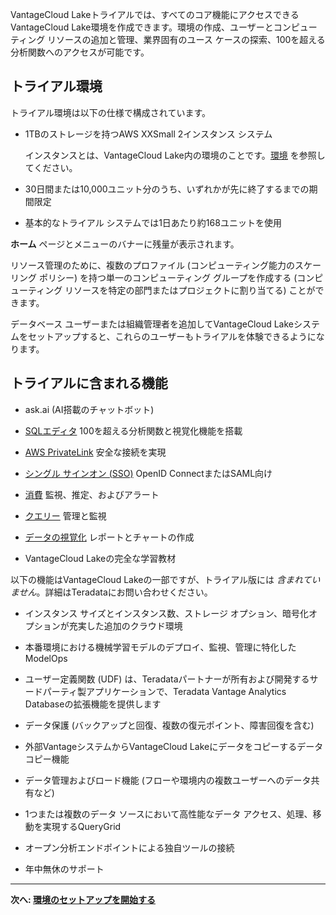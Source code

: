 VantageCloud Lakeトライアルでは、すべてのコア機能にアクセスできるVantageCloud Lake環境を作成できます。環境の作成、ユーザーとコンピューティング リソースの追加と管理、業界固有のユース ケースの探索、100を超える分析関数へのアクセスが可能です。

トライアル環境
--------------

トライアル環境は以下の仕様で構成されています。

-   1TBのストレージを持つAWS XXSmall 2インスタンス システム

    インスタンスとは、VantageCloud Lake内の環境のことです。[環境](sbt1640280496980.md) を参照してください。

-   30日間または10,000ユニット分のうち、いずれかが先に終了するまでの期間限定

-   基本的なトライアル システムでは1日あたり約168ユニットを使用

**ホーム** ページとメニューのバナーに残量が表示されます。

リソース管理のために、複数のプロファイル (コンピューティング能力のスケーリング ポリシー) を持つ単一のコンピューティング グループを作成する (コンピューティング リソースを特定の部門またはプロジェクトに割り当てる) ことができます。

データベース ユーザーまたは組織管理者を追加してVantageCloud Lakeシステムをセットアップすると、これらのユーザーもトライアルを体験できるようになります。

トライアルに含まれる機能
------------------------

-   ask.ai (AI搭載のチャットボット)

-   [SQLエディタ](xbg1640280430669.md) 100を超える分析関数と視覚化機能を搭載

-   [AWS PrivateLink](suh1721090175745.md) 安全な接続を実現

-   [シングル サインオン (SSO)](mxq1680183881642.md) OpenID ConnectまたはSAML向け

-   [消費](onj1682104977691.md) 監視、推定、およびアラート

-   [クエリー](ajr1640280560519.md) 管理と監視

-   [データの視覚化](qow1711727575738.md) レポートとチャートの作成

-   VantageCloud Lakeの完全な学習教材

以下の機能はVantageCloud Lakeの一部ですが、トライアル版には *含まれていません*。詳細はTeradataにお問い合わせください。

-   インスタンス サイズとインスタンス数、ストレージ オプション、暗号化オプションが充実した追加のクラウド環境

-   本番環境における機械学習モデルのデプロイ、監視、管理に特化したModelOps

-   ユーザー定義関数 (UDF) は、Teradataパートナーが所有および開発するサードパーティ製アプリケーションで、Teradata Vantage Analytics Databaseの拡張機能を提供します

-   データ保護 (バックアップと回復、複数の復元ポイント、障害回復を含む)

-   外部VantageシステムからVantageCloud Lakeにデータをコピーするデータ コピー機能

-   データ管理およびロード機能 (フローや環境内の複数ユーザーへのデータ共有など)

-   1つまたは複数のデータ ソースにおいて高性能なデータ アクセス、処理、移動を実現するQueryGrid

-   オープン分析エンドポイントによる独自ツールの接続

-   年中無休のサポート

------------------------------------------------------------------------

**次へ: [環境のセットアップを開始する](tta1687442978234.md)**
